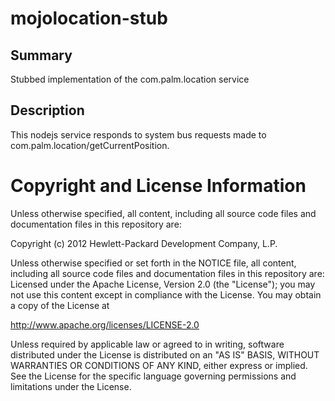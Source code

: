 mojolocation-stub
=================

Summary
-------
Stubbed implementation of the com.palm.location service

Description
-----------
This nodejs service responds to system bus requests made to com.palm.location/getCurrentPosition.

Copyright and License Information
=================================
Unless otherwise specified, all content, including all source code files and
documentation files in this repository are:

Copyright (c) 2012 Hewlett-Packard Development Company, L.P.

Unless otherwise specified or set forth in the NOTICE file, all content,
including all source code files and documentation files in this repository are:
Licensed under the Apache License, Version 2.0 (the "License");
you may not use this content except in compliance with the License.
You may obtain a copy of the License at

http://www.apache.org/licenses/LICENSE-2.0

Unless required by applicable law or agreed to in writing, software
distributed under the License is distributed on an "AS IS" BASIS,
WITHOUT WARRANTIES OR CONDITIONS OF ANY KIND, either express or implied.
See the License for the specific language governing permissions and
limitations under the License.
